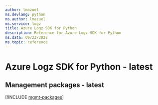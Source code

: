 ```yaml
---
author: lmazuel
ms.devlang: python
ms.author: lmazuel
ms.service: logz
title: Azure Logz SDK for Python
description: Reference for Azure Logz SDK for Python
ms.data: 09/23/2022
ms.topic: reference
---
```

# Azure Logz SDK for Python - latest

## Management packages - latest
[!INCLUDE [mgmt-packages](logz-mgmt-index.md)]